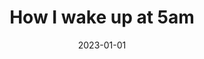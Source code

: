 ---
title: "How I wake up at 5am"
date: "2023-01-01"
description: "How I went from sleeping at 2am and waking up at 1pm to sleeping at 8pm and waking up at 5am."
tag: "How"
mins: "2"
finished: false
last_updated_date: "2023-01-02"
---